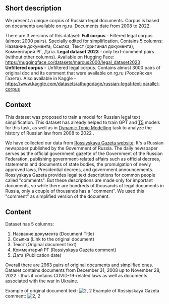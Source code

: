 ## **Short description**
We present a unique corpus of Russian legal documents. Corpus is based on documents available on rg.ru. Documents date from 2008 to 2022.

There are 3 versions of this dataset:
**Full corpus** - Filtered legal corpus (almost 2000 pairs). Specially edited for simplification. Contains 5 columns: Название документа,  Ссылка, Текст (оригинал документа), Комментарий РГ, Дата.
**Legal dataset 2023** - only text-comment pairs (without other columns). Available on Hugging Face: https://huggingface.co/datasets/marcus2000/legal_dataset2023    
**Unfiltered corpus** - Unfiltered legal corpus. Contains almost 3000 pairs of original doc and its comment that were available on rg.ru (Российская Газета). Also available in Kaggle - https://www.kaggle.com/datasets/athugodage/russian-legal-text-parallel-corpus


## **Context**
This dataset was proposed to train a model for Russian legal text simplification. This dataset has already helped to train GPT and [T5](https://github.com/Athugodage/RuLawSimplification/blob/main/trained_models/ru_t5_test(rouge_metrics).ipynb) models for this task, as well as in [Dynamic Topic Modelling](https://github.com/Athugodage/legal_dtm/blob/main/BERTopic_DTM_legal_docs.ipynb) task to analyze the history of Russian law from 2008 to 2022 .

We have collected our data from [Rossiyskaya Gazeta website](https://rg.ru/doc).  It's a Russian newspaper published by the Government of Russia. The daily newspaper serves as the official government gazette of the Government of the Russian Federation, publishing government-related affairs such as official decrees, statements and documents of state bodies, the promulgation of newly approved laws, Presidential decrees, and government announcements.
Rossiyskaya Gazeta provides legal text descriptions for common people called "comments". But these descriptions are made only for important documents, so while there are hundreds of thousands of legal documents in Russia, only a couple of thousands has a "comment". We used this "comment" as simplified version of the document.


## **Content**

Dataset has 5 columns: 
1. Название документа (Document Title)
2. Ссылка (Link to the original document)
3. Текст (Original document text)
4. Комментарий РГ (Rossiyskaya Gazeta comment)
5. Дата (Publication date) 

Overall there are 2963 pairs of original documents and simplified ones. Dataset contains documents from December 31, 2008 up to November 28, 2022 - thus it contains COVID-19-related laws as well as documents associated with the war in Ukraine. 

Example of original document text:
![2, 2](https://www.googleapis.com/download/storage/v1/b/kaggle-user-content/o/inbox%2F11047041%2Fb6eb66b83f6e880a6af3c0770b910028%2Foriginal.png?generation=1676085591921691&alt=media)
Example of Rossiyskaya Gazeta comment:
![2, 2](https://www.googleapis.com/download/storage/v1/b/kaggle-user-content/o/inbox%2F11047041%2Fac7b6df0b8f8903ed55a26b185c57d64%2Fsimplified.png?generation=1676085712692880&alt=media)
